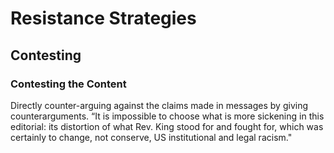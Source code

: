 # Resistance Strategies
## Contesting
### Contesting the Content
Directly counter-arguing against the claims made in messages by giving counterarguments. “It is impossible to choose what is more sickening in this editorial: its distortion of what Rev. King stood for and fought for, which was certainly to change, not conserve, US institutional and legal racism."
